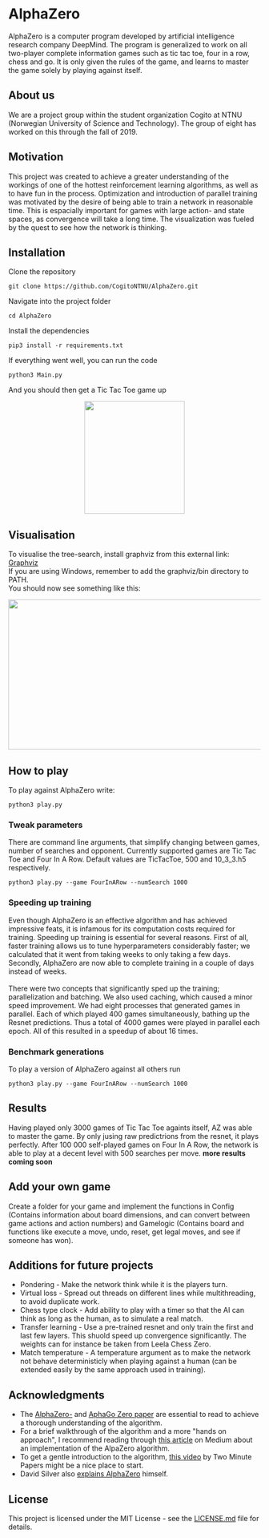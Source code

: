 # AlphaZero
AlphaZero is a computer program developed by artificial intelligence research company DeepMind. The program is generalized to work on all two-player complete information games such as tic tac toe, four in a row, chess and go. It is only given the rules of the game, and learns to master the game solely by playing against itself.

## About us
We are a project group within the student organization Cogito at NTNU (Norwegian University of Science and Technology). The group of eight has worked on this through the fall of 2019.

## Motivation
This project was created to achieve a greater understanding of the workings of one of the hottest reinforcement learning algorithms, as well as to have fun in the process. Optimization and introduction of parallel training was motivated by the desire of being able to train a network in reasonable time. This is espacially important for games with large action- and state spaces, as convergence will take a long time. The visualization was fueled by the quest to see how the network is thinking.

## Installation
Clone the repository
```
git clone https://github.com/CogitoNTNU/AlphaZero.git
```
Navigate into the project folder
```
cd AlphaZero
```
Install the dependencies
```
pip3 install -r requirements.txt
```
If everything went well, you can run the code
```
python3 Main.py
```
And you should then get a Tic Tac Toe game up 
<p align="center">
<img src="https://user-images.githubusercontent.com/45593399/68744963-ff811f00-05f5-11ea-8fd4-180ab7e3651f.png" width="200" height="225" />
</p>

## Visualisation
To visualise the tree-search, install graphviz from this external link: [Graphviz](https://graphviz.gitlab.io/download/)  
If you are using Windows, remember to add the graphviz/bin directory to PATH.  
You should now see something like this: 
<p align="center"><img src="https://tinyurl.com/yyk9vfpg" width="600" height="300" /></p>


## How to play
To play against AlphaZero write:
```
python3 play.py

```
### Tweak parameters
There are command line arguments, that simplify changing between games, number of searches and opponent. Currently supported games are Tic Tac Toe and Four In A Row. Default values are TicTacToe, 500 and 10_3_3.h5 respectively.
```
python3 play.py --game FourInARow --numSearch 1000
```

### Speeding up training
Even though AlphaZero is an effective algorithm and has achieved impressive feats, it is infamous for its computation costs required for training. Speeding up training is essential for several reasons. First of all, faster training allows us to tune hyperparameters considerably faster; we calculated that it went from taking weeks to only taking a few days. Secondly, AlphaZero are now able to complete training in a couple of days instead of weeks.<br><br>
There were two concepts that significantly sped up the training; parallelization and batching. We also used caching, which caused a minor speed improvement. 
We had eight processes that generated games in parallel. Each of which played 400 games simultaneously, bathing up the Resnet predictions. Thus a total of 4000 games were played in parallel each epoch. All of this resulted in a speedup of about 16 times.

### Benchmark generations
To play a version of AlphaZero against all others run
```
python3 play.py --game FourInARow --numSearch 1000
```

## Results
Having played only 3000 games of Tic Tac Toe againts itself, AZ was able to master the game. By only jusing raw predictrions from the resnet, it plays perfectly. 
After 100 000 self-played games on Four In A Row, the network is able to play at a decent level with 500 searches per move.
__more results coming soon__


## Add your own game
Create a folder for your game and implement the functions in Config (Contains information about board dimensions, and can convert between game actions and action numbers) and Gamelogic (Contains board and functions like execute a move, undo, reset, get legal moves, and see if someone has won).

## Additions for future projects
* Pondering - Make the network think while it is the players turn.  
* Virtual loss - Spread out threads on different lines while multithreading, to avoid duplicate work.  
* Chess type clock - Add ability to play with a timer so that the AI can think as long as the human, as to simulate a real match.  
* Transfer learning - Use a pre-trained resnet and only train the first and last few layers. This shuold speed up convergence significantly. The weights can for instance be taken from Leela Chess Zero.
* Match temperature - A temperature argument as to make the network not behave deterministicly when playing against a human (can be extended easily by the same approach used in training).

## Acknowledgments
* The [AlphaZero-](https://deepmind.com/documents/260/alphazero_preprint.pdf "AlphaZero paper by D. Silver et al.") and [AphaGo Zero paper](https://deepmind.com/documents/119/agz_unformatted_nature.pdf "AlphaGo Zero paper by D. Silver et al.") are essential to read to achieve a thorough understanding of the algorithm. 
* For a brief walkthrough of the algorithm and a more "hands on approach", I recommend reading through [this article](https://medium.com/oracledevs/lessons-from-implementing-alphazero-7e36e9054191 "Lessons From Implementing AlphaZero") on Medium about an implementation of the AlpaZero algorithm.
* To get a gentle introduction to the algorithm, [this video](https://www.youtube.com/watch?v=2ciR6rA85tg "AlphaZero: DeepMind's New Chess AI ") by Two Minute Papers might be a nice place to start.
* David Silver also [explains AlphaZero](https://www.youtube.com/watch?v=Wujy7OzvdJk=0s "Deepmind AlphaZero - Mastering Games Without Human Knowledge") himself.


## License
This project is licensed under the MIT License - see the [LICENSE.md](LICENSE.md) file for details.
